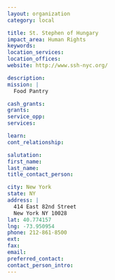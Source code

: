 ```yaml
---
layout: organization
category: local

title: St. Stephen of Hungary
impact_area: Human Rights
keywords: 
location_services: 
location_offices: 
website: http://www.ssh-nyc.org/

description: 
mission: |
  Food Pantry

cash_grants: 
grants: 
service_opp: 
services: 

learn: 
cont_relationship: 

salutation: 
first_name: 
last_name: 
title_contact_person: 

city: New York
state: NY
address: |
  414 East 82nd Street  
  New York NY 10028
lat: 40.774157
lng: -73.950954
phone: 212-861-8500
ext: 
fax: 
email: 
preferred_contact: 
contact_person_intro: 
---
```


